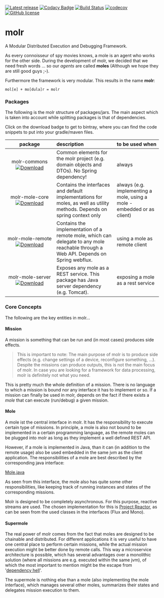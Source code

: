 [![Latest release](https://img.shields.io/github/release/molr/molr.svg?maxAge=1000)](https://github.com/molr/molr/releases)
[![Codacy Badge](https://api.codacy.com/project/badge/Grade/78b10d06c5474a908dcf5ad7da08e269)](https://app.codacy.com/app/molr-developers/molr?utm_source=github.com&utm_medium=referral&utm_content=molr/molr&utm_campaign=Badge_Grade_Dashboard)
[![Build Status](https://travis-ci.com/molr/molr.svg?branch=master)](https://travis-ci.com/molr/molr)
[![codecov](https://codecov.io/gh/molr/molr/branch/master/graph/badge.svg)](https://codecov.io/gh/molr/molr)
[![GitHub license](https://img.shields.io/github/license/molr/molr.svg)](https://github.com/molr/molr/blob/master/LICENSE)

# molr

A Modular Distributed Execution and Debugging Framework.

As every connoisseur of spy movies knows, a mole is an agent who works for the other side. 
During the development of molr, we decided that we need fresh words ... so our _agents_ are called __moles__ 
(Although we hope they are still good guys ;-).

Furthermore the framework is very modular. This results in the name __molr__:
```
mol[e] + mo[dula]r = molr
``` 

### Packages

The following is the molr structure of packages/jars. The main aspect which is taken into 
account while splitting packages is that of dependencies. 

Click on the download badge to get to bintray, where you can find the code snippets to put into your gradle/maven files.

| &nbsp;&nbsp;&nbsp;&nbsp;&nbsp;&nbsp;&nbsp;&nbsp;&nbsp;package&nbsp;&nbsp;&nbsp;&nbsp;&nbsp;&nbsp;&nbsp;&nbsp;&nbsp; |description| to be used when |
|:-------:|:----------|:----------------|
|molr-commons <br> [ ![Download](https://api.bintray.com/packages/molr/molr-repo/molr-commons/images/download.svg) ](https://bintray.com/molr/molr-repo/molr-commons/_latestVersion) |Common elements for the molr project (e.g. domain objects and DTOs). No Spring dependency! | always |
|molr-mole-core <br> [ ![Download](https://api.bintray.com/packages/molr/molr-repo/molr-mole-core/images/download.svg) ](https://bintray.com/molr/molr-repo/molr-mole-core/_latestVersion) | Contains the interfaces and default implementations for moles, as well as utility methods. Depends on spring context only| always (e.g. implementing a mole, using a mole - embedded or as client)|
|molr-mole-remote <br> [ ![Download](https://api.bintray.com/packages/molr/molr-repo/molr-mole-remote/images/download.svg) ](https://bintray.com/molr/molr-repo/molr-mole-remote/_latestVersion) | Contains the implementation of a remote mole, which can delegate to any mole reachable through a Web API. Depends on Spring webflux. | using a mole as remote client |
|molr-mole-server <br> [ ![Download](https://api.bintray.com/packages/molr/molr-repo/molr-mole-server/images/download.svg) ](https://bintray.com/molr/molr-repo/molr-mole-server/_latestVersion) |Exposes any mole as a REST service. This package has Java server dependency (e.g. Tomcat). | exposing a mole as a rest service |



### Core Concepts

The following are the key entities in molr...

#### Mission
A mission is something that can be run and (in most cases) produces side effects. 

>This is important to note: 
>The main purpose of molr is to produce side effects (e.g. change settings of a device, reconfigure something, ...). 
>Despite the missions can produce outputs, this is not the main focus of molr. In case you are looking for a framework 
>for data processing, molr is definitely not what you need.

This is pretty much the whole definition of a mission. There is no language to which a mission is bound nor any 
interface it has to implement or so. If a mission can finally be used in molr, depends on the fact if there exists a 
_mole_ that can execute (run/debug) a given mission.

#### Mole   
A mole ist the central interface in molr. It has the responsibility to execute certain type of missions. 
In principle, a mole is also not bound to be 
implemented in a certain programming language, as the remote moles can be plugged into 
molr as long as they implement a well defined REST API.

However, if a mole is implemented in Java, than it can (in addition to the remote usage) also be used embedded in 
the same jvm as the client application. The responsibilities of a mole are best described by the corresponding java interface:

[Mole.java](https://github.com/molr/molr/blob/master/molr-mole-core/src/main/java/org/molr/mole/core/api/Mole.java)

As seen from this interface, the mole also has quite some other responsibilities, like keeping track of running 
instances and states of the corresponding missions.

Molr is designed to be completely asynchronous. For this purpose, reactive streams are used. The chosen implementation
for this is [Project Reactor](https://projectreactor.io/), as can be seen from the used classes in the interfaces
(Flux and Mono).

#### Supermole
The real power of molr comes from the fact that moles are designed to be chainable and distributed. For different 
applications it is very useful to have one central place to perform certain missions, while the actual mission execution
might be better done by remote calls. This way a microservice architecture is possible, which has several advantages 
over a monolithic solution (where all missions are e.g. executed within the same jvm), of which the most important to 
mention might be the escape from '[dependency hell](https://en.wikipedia.org/wiki/Dependency_hell)'.

The supermole is nothing else than a mole (also implementing the mole interface), which manages several other moles,
summarizes their states and delegates mission execution to them.




